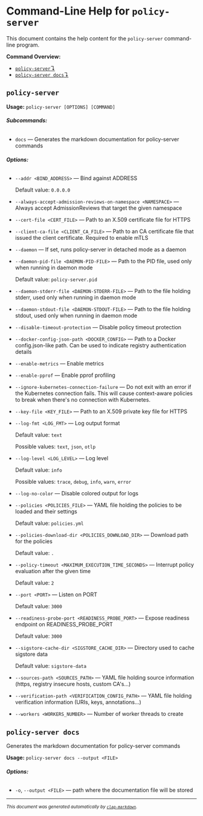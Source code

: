 # Command-Line Help for `policy-server`

This document contains the help content for the `policy-server` command-line program.

**Command Overview:**

* [`policy-server`↴](#policy-server)
* [`policy-server docs`↴](#policy-server-docs)

## `policy-server`



**Usage:** `policy-server [OPTIONS] [COMMAND]`

###### **Subcommands:**

* `docs` — Generates the markdown documentation for policy-server commands

###### **Options:**

* `--addr <BIND_ADDRESS>` — Bind against ADDRESS

  Default value: `0.0.0.0`
* `--always-accept-admission-reviews-on-namespace <NAMESPACE>` — Always accept AdmissionReviews that target the given namespace
* `--cert-file <CERT_FILE>` — Path to an X.509 certificate file for HTTPS
* `--client-ca-file <CLIENT_CA_FILE>` — Path to an CA certificate file that issued the client certificate. Required to enable mTLS
* `--daemon` — If set, runs policy-server in detached mode as a daemon
* `--daemon-pid-file <DAEMON-PID-FILE>` — Path to the PID file, used only when running in daemon mode

  Default value: `policy-server.pid`
* `--daemon-stderr-file <DAEMON-STDERR-FILE>` — Path to the file holding stderr, used only when running in daemon mode
* `--daemon-stdout-file <DAEMON-STDOUT-FILE>` — Path to the file holding stdout, used only when running in daemon mode
* `--disable-timeout-protection` — Disable policy timeout protection
* `--docker-config-json-path <DOCKER_CONFIG>` — Path to a Docker config.json-like path. Can be used to indicate registry authentication details
* `--enable-metrics` — Enable metrics
* `--enable-pprof` — Enable pprof profiling
* `--ignore-kubernetes-connection-failure` — Do not exit with an error if the Kubernetes connection fails. This will cause context-aware policies to break when there's no connection with Kubernetes.
* `--key-file <KEY_FILE>` — Path to an X.509 private key file for HTTPS
* `--log-fmt <LOG_FMT>` — Log output format

  Default value: `text`

  Possible values: `text`, `json`, `otlp`

* `--log-level <LOG_LEVEL>` — Log level

  Default value: `info`

  Possible values: `trace`, `debug`, `info`, `warn`, `error`

* `--log-no-color` — Disable colored output for logs
* `--policies <POLICIES_FILE>` — YAML file holding the policies to be loaded and their settings

  Default value: `policies.yml`
* `--policies-download-dir <POLICIES_DOWNLOAD_DIR>` — Download path for the policies

  Default value: `.`
* `--policy-timeout <MAXIMUM_EXECUTION_TIME_SECONDS>` — Interrupt policy evaluation after the given time

  Default value: `2`
* `--port <PORT>` — Listen on PORT

  Default value: `3000`
* `--readiness-probe-port <READINESS_PROBE_PORT>` — Expose readiness endpoint on READINESS_PROBE_PORT

  Default value: `3000`
* `--sigstore-cache-dir <SIGSTORE_CACHE_DIR>` — Directory used to cache sigstore data

  Default value: `sigstore-data`
* `--sources-path <SOURCES_PATH>` — YAML file holding source information (https, registry insecure hosts, custom CA's...)
* `--verification-path <VERIFICATION_CONFIG_PATH>` — YAML file holding verification information (URIs, keys, annotations...)
* `--workers <WORKERS_NUMBER>` — Number of worker threads to create



## `policy-server docs`

Generates the markdown documentation for policy-server commands

**Usage:** `policy-server docs --output <FILE>`

###### **Options:**

* `-o`, `--output <FILE>` — path where the documentation file will be stored



<hr/>

<small><i>
    This document was generated automatically by
    <a href="https://crates.io/crates/clap-markdown"><code>clap-markdown</code></a>.
</i></small>
